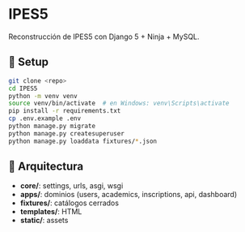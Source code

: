 # IPES5

Reconstrucción de IPES5 con Django 5 + Ninja + MySQL.

## 🚀 Setup

```bash
git clone <repo>
cd IPES5
python -m venv venv
source venv/bin/activate  # en Windows: venv\Scripts\activate
pip install -r requirements.txt
cp .env.example .env
python manage.py migrate
python manage.py createsuperuser
python manage.py loaddata fixtures/*.json
```

## 📂 Arquitectura

- **core/**: settings, urls, asgi, wsgi
- **apps/**: dominios (users, academics, inscriptions, api, dashboard)
- **fixtures/**: catálogos cerrados
- **templates/**: HTML
- **static/**: assets
